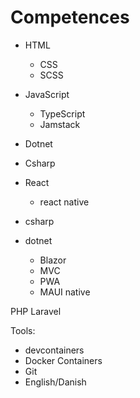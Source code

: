 # Competences

- HTML
  - CSS
  - SCSS
- JavaScript
  - TypeScript
  - Jamstack
- Dotnet
- Csharp

- React
  - react native

- csharp
- dotnet
  - Blazor
  - MVC
  - PWA
  - MAUI native
	
PHP Laravel

Tools:
  - devcontainers
  - Docker Containers
  - Git  
  - English/Danish
